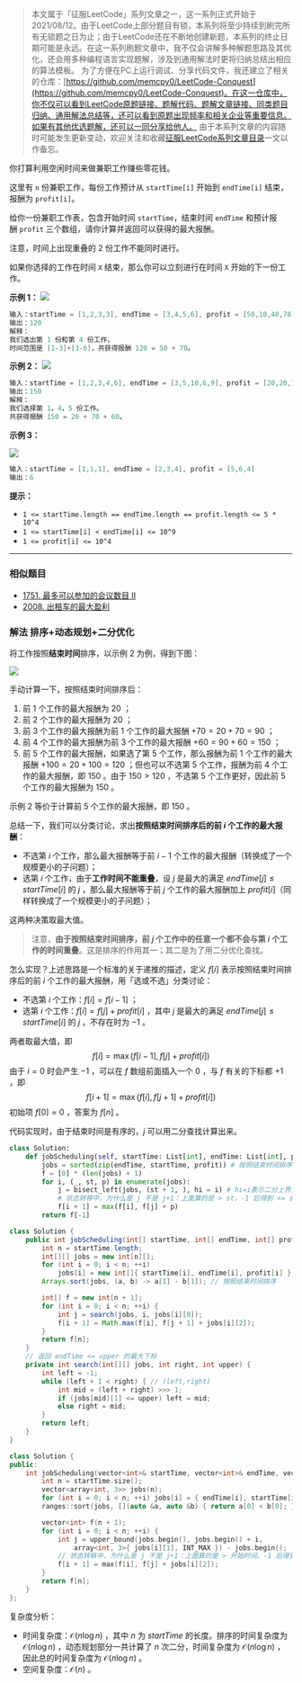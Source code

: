 > 本文属于「征服LeetCode」系列文章之一，这一系列正式开始于2021/08/12。由于LeetCode上部分题目有锁，本系列将至少持续到刷完所有无锁题之日为止；由于LeetCode还在不断地创建新题，本系列的终止日期可能是永远。在这一系列刷题文章中，我不仅会讲解多种解题思路及其优化，还会用多种编程语言实现题解，涉及到通用解法时更将归纳总结出相应的算法模板。
> <b></b>
> 为了方便在PC上运行调试、分享代码文件，我还建立了相关的仓库：[https://github.com/memcpy0/LeetCode-Conquest](https://github.com/memcpy0/LeetCode-Conquest)。在这一仓库中，你不仅可以看到LeetCode原题链接、题解代码、题解文章链接、同类题目归纳、通用解法总结等，还可以看到原题出现频率和相关企业等重要信息。如果有其他优选题解，还可以一同分享给他人。
> <b></b>
> 由于本系列文章的内容随时可能发生更新变动，欢迎关注和收藏[征服LeetCode系列文章目录](https://memcpy0.blog.csdn.net/article/details/119656559)一文以作备忘。

你打算利用空闲时间来做兼职工作赚些零花钱。

这里有 `n` 份兼职工作，每份工作预计从 `startTime[i]` 开始到 `endTime[i]` 结束，报酬为 `profit[i]`。

给你一份兼职工作表，包含开始时间 `startTime`，结束时间 `endTime` 和预计报酬 `profit` 三个数组，请你计算并返回可以获得的最大报酬。

注意，时间上出现重叠的 2 份工作不能同时进行。

如果你选择的工作在时间 `X` 结束，那么你可以立刻进行在时间 `X` 开始的下一份工作。

**示例 1：**
**![](https://assets.leetcode-cn.com/aliyun-lc-upload/uploads/2019/10/19/sample1_1584.png)**
```cpp
输入：startTime = [1,2,3,3], endTime = [3,4,5,6], profit = [50,10,40,70]
输出：120
解释：
我们选出第 1 份和第 4 份工作， 
时间范围是 [1-3]+[3-6]，共获得报酬 120 = 50 + 70。
```
**示例 2：**
**![](https://assets.leetcode-cn.com/aliyun-lc-upload/uploads/2019/10/19/sample22_1584.png)**
```java
输入：startTime = [1,2,3,4,6], endTime = [3,5,10,6,9], profit = [20,20,100,70,60]
输出：150
解释：
我们选择第 1，4，5 份工作。 
共获得报酬 150 = 20 + 70 + 60。
```
**示例 3：**

**![](https://assets.leetcode-cn.com/aliyun-lc-upload/uploads/2019/10/19/sample3_1584.png)**
```java
输入：startTime = [1,1,1], endTime = [2,3,4], profit = [5,6,4]
输出：6
```
**提示：**
- `1 <= startTime.length == endTime.length == profit.length <= 5 * 10^4`
- `1 <= startTime[i] < endTime[i] <= 10^9`
- `1 <= profit[i] <= 10^4`

---
### 相似题目
- [1751. 最多可以参加的会议数目 II](https://leetcode.cn/problems/maximum-number-of-events-that-can-be-attended-ii/)
- [2008. 出租车的最大盈利](https://leetcode.cn/problems/maximum-earnings-from-taxi/)
### 解法 排序+动态规划+二分优化
将工作按照**结束时间**排序，以示例 2 为例，得到下图：

![](https://image-1307616428.cos.ap-beijing.myqcloud.com/Obsidian/202405052332562.png)

手动计算一下，按照结束时间排序后：
1. 前 $1$ 个工作的最大报酬为 $20$ ；
2. 前 $2$ 个工作的最大报酬为 $20$ ；
3. 前 $3$ 个工作的最大报酬为前 $1$ 个工作的最大报酬 $+70=20+70=90$ ；
4. 前 $4$ 个工作的最大报酬为前 $3$ 个工作的最大报酬 $+60=90+60=150$ ；
5. 前 $5$ 个工作的最大报酬，如果选了第 $5$ 个工作，那么报酬为前 $1$ 个工作的最大报酬 $+100=20+100=120$ ；但也可以不选第 $5$ 个工作，报酬为前 $4$ 个工作的最大报酬，即 $150$ 。由于 $150>120$ ，不选第 $5$ 个工作更好，因此前 $5$ 个工作的最大报酬为 $150$ 。

示例 2 等价于计算前 $5$ 个工作的最大报酬，即 $150$ 。

总结一下，我们可以分类讨论，求出**按照结束时间排序后的前 $i$ 个工作的最大报酬**：
- 不选第 $i$ 个工作，那么最大报酬等于前 $i−1$ 个工作的最大报酬（转换成了一个规模更小的子问题）；
- 选第 $i$ 个工作，由于**工作时间不能重叠**，设 $j$ 是最大的满足 $endTime[j]≤startTime[i]$ 的 $j$ ，那么最大报酬等于前 $j$ 个工作的最大报酬加上 $profit[i]$（同样转换成了一个规模更小的子问题）；

这两种决策取最大值。
> 注意，**由于按照结束时间排序，前 $j$ 个工作中的任意一个都不会与第 $i$ 个工作的时间重叠**。这是排序的作用其一；其二是为了用二分优化查找。

怎么实现？上述思路是一个标准的关于递推的描述，定义 $f[i]$ 表示按照结束时间排序后的前 $i$ 个工作的最大报酬，用「选或不选」分类讨论：
- 不选第 $i$ 个工作：$f[i]=f[i−1]$ ；
- 选第 $i$ 个工作：$f[i]=f[j]+profit[i]$ ，其中 $j$ 是最大的满足 $endTime[j]≤startTime[i]$ 的 $j$ ，不存在时为 $-1$ 。

两者取最大值，即
$$f[i] = \max(f[i-1], f[j]+\textit{profit}[i])$$
由于 $i=0$ 时会产生 $-1$ ，可以在 $f$ 数组前面插入一个 $0$ ，与 $f$ 有关的下标都 $+1$ ，即
$$f[i+1] = \max(f[i], f[j+1]+\textit{profit}[i])$$
初始项 $f[0]=0$ ，答案为 $f[n]$ 。

代码实现时，由于结束时间是有序的，$j$ 可以用二分查找计算出来。
```python
class Solution:
    def jobScheduling(self, startTime: List[int], endTime: List[int], profit: List[int]) -> int:
        jobs = sorted(zip(endTime, startTime, profit)) # 按照结束时间排序
        f = [0] * (len(jobs) + 1)
        for i, (_, st, p) in enumerate(jobs):
            j = bisect_left(jobs, (st + 1, ), hi = i) # hi=i表示二分上界为i(默认为n)
            # 状态转移中，为什么是 j 不是 j+1：上面算的是 > st，-1 后得到 <= st，但由于还要 +1，抵消了
            f[i + 1] = max(f[i], f[j] + p)
        return f[-1]
```

```java
class Solution {
    public int jobScheduling(int[] startTime, int[] endTime, int[] profit) {
        int n = startTime.length;
        int[][] jobs = new int[n][];
        for (int i = 0; i < n; ++i) 
            jobs[i] = new int[]{ startTime[i], endTime[i], profit[i] };
        Arrays.sort(jobs, (a, b) -> a[1] - b[1]); // 按照结束时间排序

        int[] f = new int[n + 1];
        for (int i = 0; i < n; ++i) {
            int j = search(jobs, i, jobs[i][0]);
            f[i + 1] = Math.max(f[i], f[j + 1] + jobs[i][2]);
        }
        return f[n];
    }
    // 返回 endTime <= upper 的最大下标
    private int search(int[][] jobs, int right, int upper) {
        int left = -1;
        while (left + 1 < right) { // (left,right)
            int mid = (left + right) >>> 1;
            if (jobs[mid][1] <= upper) left = mid;
            else right = mid;
        }
        return left;
    }
}
```

```cpp
class Solution {
public:
    int jobScheduling(vector<int>& startTime, vector<int>& endTime, vector<int>& profit) {
        int n = startTime.size();
        vector<array<int, 3>> jobs(n);
        for (int i = 0; i < n; ++i) jobs[i] = { endTime[i], startTime[i], profit[i] };
        ranges::sort(jobs, [](auto &a, auto &b) { return a[0] < b[0]; }); // 按照结束时间排序

        vector<int> f(n + 1);
        for (int i = 0; i < n; ++i) {
            int j = upper_bound(jobs.begin(), jobs.begin() + i, 
                array<int, 3>{ jobs[i][1], INT_MAX }) - jobs.begin();            
            // 状态转移中，为什么是 j 不是 j+1：上面算的是 > 开始时间，-1 后得到 <= 开始时间，但由于还要 +1，抵消了
            f[i + 1] = max(f[i], f[j] + jobs[i][2]);
        }
        return f[n];
    }
};
```
复杂度分析：
- 时间复杂度：$\mathcal{O}(n\log n)$ ，其中 $n$ 为 $\textit{startTime}$  的长度。排序的时间复杂度为 $\mathcal{O}(n\log n)$ ，动态规划部分一共计算了 $n$ 次二分，时间复杂度为 $\mathcal{O}(n\log n)$ ，因此总的时间复杂度为 $\mathcal{O}(n\log n)$ 。
- 空间复杂度：$\mathcal{O}(n)$ 。